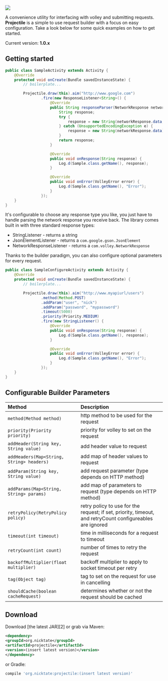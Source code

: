 <img src="https://raw.github.com/nicktate/projectile/master/images/projectile.png" />

A convenience utility for interfacing with volley and submitting requests. **Projectile** is a simple to use request builder with a focus on easy configuration. Take a look below for some quick examples on how to get started.

Current version: **1.0.x**

## Getting started

```java
public class SampleActivity extends Activity {
    @Override
    protected void onCreate(Bundle savedInstanceState) {
        // boilerplate...

        Projectile.draw(this).aim("http://www.google.com")
                .fire(new ResponseListener<String>() {
                    @Override
                    public String responseParser(NetworkResponse networkResponse) {
                        String response;
                        try {
                            response = new String(networkResponse.data, HttpHeaderParser.parseCharset(networkResponse.headers));
                        } catch (UnsupportedEncodingException e) {
                            response = new String(networkResponse.data);
                        }
                        return response;
                    }

                    @Override
                    public void onResponse(String response) {
                        Log.d(Sample.class.getName(), response);
                    }

                    @Override
                    public void onError(VolleyError error) {
                        Log.d(Sample.class.getName(), "Error");
                    }
                });
    }
}
```

It's configurable to choose any response type you like, you just have to handle parsing the network response you receive back. The library comes built in with three standard response types:
* StringListener - returns a string
* JsonElementListener - returns a `com.google.gson.JsonElement`
* NetworkResponseListener - returns a `com.volley.NetworkResponse`

Thanks to the builder paradigm, you can also configure optional parameters for every request.

```java
public class SampleConfigureActivity extends Activity {
    @Override
    protected void onCreate(Bundle savedInstanceState) {
        // boilerplate...

        Projectile.draw(this).aim("http://www.myapiurl/users")
                .method(Method.POST)
                .addParam("user", "nick")
                .addParam("password", "mypassword")
                .timeout(5000)
                .priority(Priority.MEDIUM)
                .fire(new StringListener() {
                    @Override
                    public void onResponse(String response) {
                        Log.d(Sample.class.getName(), response);
                    }

                    @Override
                    public void onError(VolleyError error) {
                        Log.d(Sample.class.getName(), "Error");
                    }
                });
    }
}
```

## Configurable Builder Parameters
| Method          						  	 | Description                    |
|:------------------|:-------------------------------------------------------|
| `method(Method method)`     | http method to be used for the request    |
| `priority(Priority priority)`   | priority for volley to set on the request              |
| `addHeader(String key, String value)`     | add header value to request    |
| `addHeaders(Map<String, String> headers)` | add map of header values to request |   
| `addParam(String key, String value)`     | add request parameter (type depends on HTTP method)    |
| `addParams(Map<String, String> params)` | add map of parameters to request (type depends on HTTP method)|  
| `retryPolicy(RetryPolicy policy)`  | retry policy to use for the request; if set, priority, timeout, and retryCount configureables are ignored           |                                       
| `timeout(int timeout)`   | time in milliseconds for a request to timeout   |
| `retryCount(int count)`       | number of times to retry the request                   |
| `backoffMultiplier(float multiplier)` | backoff multiplier to apply to socket timeout per retry|
| `tag(Object tag)` | tag to set on the request for use in cancelling |
| `shouldCache(boolean cacheRequest)` | determines whether or not the request should be cached |

Download
--------
Download [the latest JAR][2] or grab via Maven:
```xml
<dependency>
<groupId>org.nicktate</groupId>
<artifactId>projectile</artifactId>
<version>(insert latest version)</version>
</dependency>
```
or Gradle:
```groovy
compile 'org.nicktate:projectile:(insert latest version)'
```
